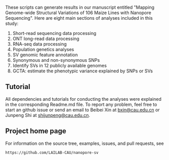 These scripts can generate results in our manuscript entitled "Mapping Genome-wide Structural Variations of 106 Maize Lines with Nanopore Sequencing". Here are eight main sections of analyses included in this study:

1. Short-read sequencing data processing
2. ONT long-read data processing
3. RNA-seq data processing
4. Population genetics analyses
5. SV genomic feature annotation 
6. Synonymous and non-synonymous SNPs
7. Identify SVs in 12 publicly available genomes
8. GCTA: estimate the phenotypic variance explained by SNPs or SVs

## Tutorial

All dependencies and tutorials for conducting the analyses were explained in the corresponding Readme.md file. To report any problem, feel free to start an github issue or send an email to Beibei Xin at bxin@cau.edu.cn or Junpeng Shi at shijunpeng@cau.edu.cn.

## Project home page

For information on the source tree, examples, issues, and pull requests, see

    https://github.com/LAILAB-CAU/nanopore-sv

